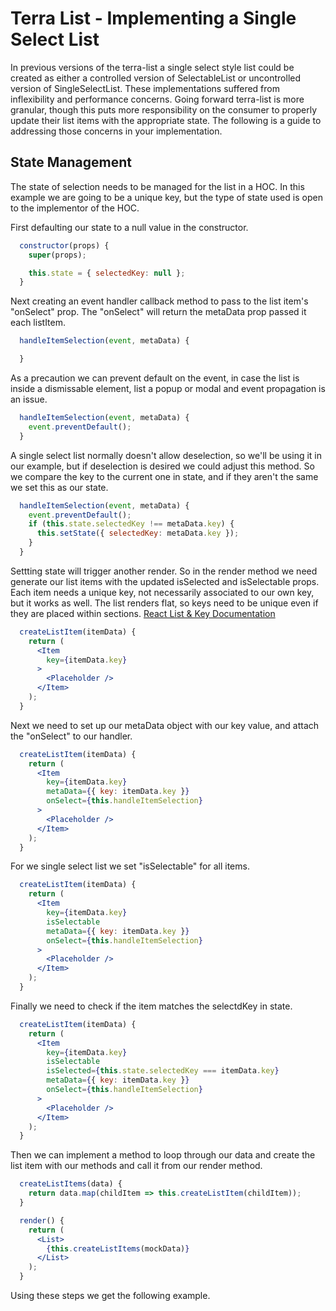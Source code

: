 # Terra List - Implementing a Single Select List

In previous versions of the terra-list a single select style list could be created as either a controlled version of SelectableList or uncontrolled version of SingleSelectList.  These implementations suffered from inflexibility and performance concerns. Going forward terra-list is more granular, though this puts more responsibility on the consumer to properly update their list items with the appropriate state. The following is a guide to addressing those concerns in your implementation.

## State Management
The state of selection needs to be managed for the list in a HOC. In this example we are going to be a unique key, but the type of state used is open to the implementor of the HOC.

 First defaulting our state to a null value in the constructor. 
```jsx
  constructor(props) {
    super(props);

    this.state = { selectedKey: null };
  }
```
Next creating an event handler callback method to pass to the list item's "onSelect" prop. The "onSelect" will return the metaData prop passed it each listItem.
```jsx
  handleItemSelection(event, metaData) {

  }
```
As a precaution we can prevent default on the event, in case the list is inside a dismissable element, list a popup or modal and event propagation is an issue.
```jsx
  handleItemSelection(event, metaData) {
    event.preventDefault();
  }
```
A single select list normally doesn't allow deselection, so we'll be using it in our example, but if deselection is desired we could adjust this method. So we compare the key to the current one in state, and if they aren't the same we set this as our state.
```jsx
  handleItemSelection(event, metaData) {
    event.preventDefault();
    if (this.state.selectedKey !== metaData.key) {
      this.setState({ selectedKey: metaData.key });
    }
  }
```
Settting state will trigger another render. So in the render method we need generate our list items with the updated isSelected and isSelectable props. Each item needs a unique key, not necessarily associated to our own key, but it works as well. The list renders flat, so keys need to be unique even if they are placed within sections.
[React List & Key Documentation](https://reactjs.org/docs/lists-and-keys.html)
```jsx
  createListItem(itemData) {
    return (
      <Item
        key={itemData.key}
      >
        <Placeholder />
      </Item>
    );
  }
```
Next we need to set up our metaData object with our key value, and attach the "onSelect" to our handler.
```jsx
  createListItem(itemData) {
    return (
      <Item
        key={itemData.key}
        metaData={{ key: itemData.key }}
        onSelect={this.handleItemSelection}
      >
        <Placeholder />
      </Item>
    );
  }
```
For we single select list we set "isSelectable" for all items.
```jsx
  createListItem(itemData) {
    return (
      <Item
        key={itemData.key}
        isSelectable
        metaData={{ key: itemData.key }}
        onSelect={this.handleItemSelection}
      >
        <Placeholder />
      </Item>
    );
  }
```
Finally we need to check if the item matches the selectdKey in state.
```jsx
  createListItem(itemData) {
    return (
      <Item
        key={itemData.key}
        isSelectable
        isSelected={this.state.selectedKey === itemData.key}
        metaData={{ key: itemData.key }}
        onSelect={this.handleItemSelection}
      >
        <Placeholder />
      </Item>
    );
  }
```
Then we can implement a method to loop through our data and create the list item with our methods and call it from our render method.
```jsx
  createListItems(data) {
    return data.map(childItem => this.createListItem(childItem));
  }

  render() {
    return (
      <List>
        {this.createListItems(mockData)}
      </List>
    );
  }
  ```
  Using these steps we get the following example.